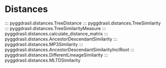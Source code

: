 # Distances

::: pyggdrasil.distances.TreeDistance
::: pyggdrasil.distances.TreeSimilarity
::: pyggdrasil.distances.TreeSimilarityMeasure
::: pyggdrasil.distances.calculate_distance_matrix
::: pyggdrasil.distances.AncestorDescendantSimilarity
::: pyggdrasil.distances.MP3Similarity
::: pyggdrasil.distances.AncestorDescendantSimilarityInclRoot
::: pyggdrasil.distances.DifferentLineageSimilarity
::: pyggdrasil.distances.MLTDSimilarity


